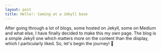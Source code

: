 ```yaml
---
layout: post
title: Hello!: Coming at a Jekyll base
---
```


After going through a lot of blogs, some hosted on Jekyll, some on Medium and what else, I have finally decided
to make this my own page. The blog is a simple Jekyll one which matters more on the content than the display, 
which I particularly liked. So, let's begin the journey! :tada:
